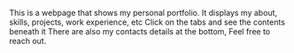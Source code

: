 This is a webpage that shows my personal portfolio.
It displays my about, skills, projects, work experience, etc
Click on the tabs and see the contents beneath it
There are also my contacts details at the bottom, Feel free to reach out.
